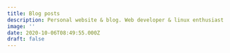 ```yaml
---
title: Blog posts
description: Personal website & blog. Web developer & linux enthusiast
image: ''
date: 2020-10-06T08:49:55.000Z
draft: false
---
```


